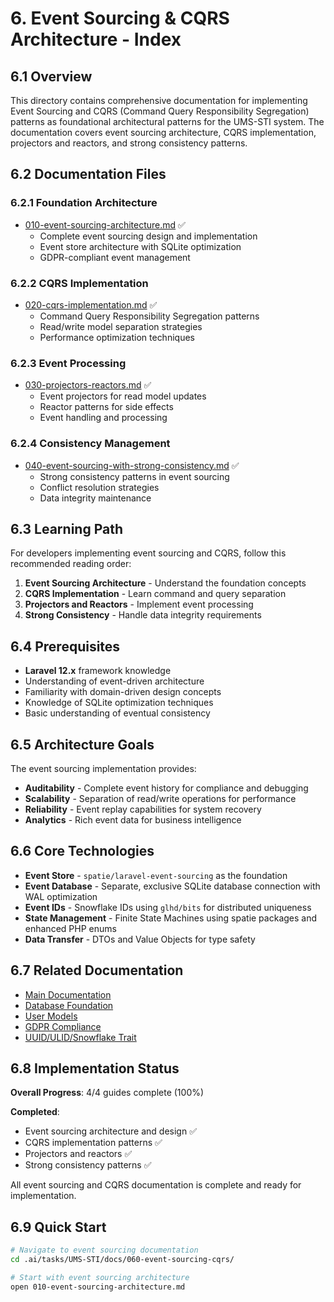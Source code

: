 # 6. Event Sourcing & CQRS Architecture - Index

## 6.1 Overview

This directory contains comprehensive documentation for implementing Event Sourcing and CQRS (Command Query Responsibility Segregation) patterns as foundational architectural patterns for the UMS-STI system. The documentation covers event sourcing architecture, CQRS implementation, projectors and reactors, and strong consistency patterns.

## 6.2 Documentation Files

### 6.2.1 Foundation Architecture
- [010-event-sourcing-architecture.md](010-event-sourcing-architecture.md) ✅
  - Complete event sourcing design and implementation
  - Event store architecture with SQLite optimization
  - GDPR-compliant event management

### 6.2.2 CQRS Implementation
- [020-cqrs-implementation.md](020-cqrs-implementation.md) ✅
  - Command Query Responsibility Segregation patterns
  - Read/write model separation strategies
  - Performance optimization techniques

### 6.2.3 Event Processing
- [030-projectors-reactors.md](030-projectors-reactors.md) ✅
  - Event projectors for read model updates
  - Reactor patterns for side effects
  - Event handling and processing

### 6.2.4 Consistency Management
- [040-event-sourcing-with-strong-consistency.md](040-event-sourcing-with-strong-consistency.md) ✅
  - Strong consistency patterns in event sourcing
  - Conflict resolution strategies
  - Data integrity maintenance

## 6.3 Learning Path

For developers implementing event sourcing and CQRS, follow this recommended reading order:

1. **Event Sourcing Architecture** - Understand the foundation concepts
2. **CQRS Implementation** - Learn command and query separation
3. **Projectors and Reactors** - Implement event processing
4. **Strong Consistency** - Handle data integrity requirements

## 6.4 Prerequisites

- **Laravel 12.x** framework knowledge
- Understanding of event-driven architecture
- Familiarity with domain-driven design concepts
- Knowledge of SQLite optimization techniques
- Basic understanding of eventual consistency

## 6.5 Architecture Goals

The event sourcing implementation provides:

- **Auditability** - Complete event history for compliance and debugging
- **Scalability** - Separation of read/write operations for performance
- **Reliability** - Event replay capabilities for system recovery
- **Analytics** - Rich event data for business intelligence

## 6.6 Core Technologies

- **Event Store** - `spatie/laravel-event-sourcing` as the foundation
- **Event Database** - Separate, exclusive SQLite database connection with WAL optimization
- **Event IDs** - Snowflake IDs using `glhd/bits` for distributed uniqueness
- **State Management** - Finite State Machines using spatie packages and enhanced PHP enums
- **Data Transfer** - DTOs and Value Objects for type safety

## 6.7 Related Documentation

- [Main Documentation](../README.md)
- [Database Foundation](../010-database-foundation/000-index.md)
- [User Models](../020-user-models/000-index.md)
- [GDPR Compliance](../050-gdpr-compliance/000-index.md)
- [UUID/ULID/Snowflake Trait](../070-uuid-ulid-trait/000-index.md)

## 6.8 Implementation Status

**Overall Progress**: 4/4 guides complete (100%)

**Completed**:
- Event sourcing architecture and design ✅
- CQRS implementation patterns ✅
- Projectors and reactors ✅
- Strong consistency patterns ✅

All event sourcing and CQRS documentation is complete and ready for implementation.

## 6.9 Quick Start

```bash
# Navigate to event sourcing documentation
cd .ai/tasks/UMS-STI/docs/060-event-sourcing-cqrs/

# Start with event sourcing architecture
open 010-event-sourcing-architecture.md
```
